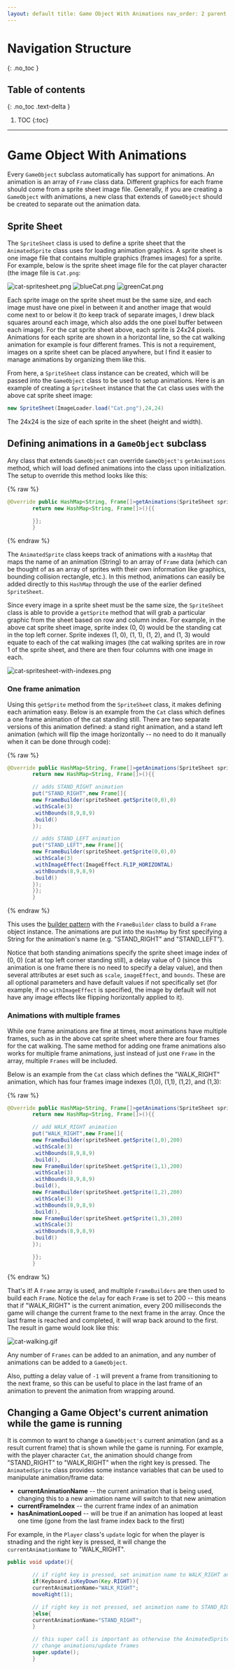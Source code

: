 ```yaml
---
layout: default title: Game Object With Animations nav_order: 2 parent: Game Object grand_parent: Game Code Details permalink: /GameCodeDetails/GameObjectWithAnimations
---
```


# Navigation Structure

{: .no_toc }

## Table of contents

{: .no_toc .text-delta }

1. TOC {:toc}

---

# Game Object With Animations

Every `GameObject` subclass automatically has support for animations. An animation is an array of `Frame` class data. Different graphics for each frame should come from a sprite sheet image file. Generally, if you are creating a `GameObject`
with animations, a new class that extends of `GameObject` should be created to separate out the animation data.

## Sprite Sheet

The `SpriteSheet` class is used to define a sprite sheet that the `AnimatedSprite` class uses for loading animation graphics. A sprite sheet is one image file that contains multiple graphics (frames images) for a sprite. For example, below is the sprite sheet image file for the cat player character (the image file is `Cat.png`:

![cat-spritesheet.png](../../../assets/images/cat-spritesheet.png)
![blueCat.png](../../../assets/images/blueCat.png)
![greenCat.png](../../../assets/images/greenCat.png)

Each sprite image on the sprite sheet must be the same size, and each image must have one pixel in between it and another image that would come next to or below it (to keep track of separate images, I drew black squares around each image, which also adds the one pixel buffer between each image). For the cat sprite sheet above, each sprite is 24x24 pixels. Animations for each sprite are shown in a horizontal line, so the cat walking animation for example is four different frames. This is not a requirement, images on a sprite sheet can be placed anywhere, but I find it easier to manage animations by organizing them like this.

From here, a `SpriteSheet` class instance can be created, which will be passed into the `GameObject` class to be used to setup animations. Here is an example of creating a `SpriteSheet` instance that the `Cat` class uses with the above cat sprite sheet image:

```java
new SpriteSheet(ImageLoader.load("Cat.png"),24,24)
```

The 24x24 is the size of each sprite in the sheet (height and width).

## Defining animations in a `GameObject` subclass

Any class that extends `GameObject` can override `GameObject's` `getAnimations` method, which will load defined animations into the class upon initialization. The setup to override this method looks like this:

{% raw %}

```java
@Override public HashMap<String, Frame[]>getAnimations(SpriteSheet spriteSheet){
        return new HashMap<String, Frame[]>(){{

        }};
        }
```

{% endraw %}

The `AnimatedSprite` class keeps track of animations with a `HashMap` that maps the name of an animation (String) to an array of `Frame` data (which can be thought of as an array of sprites with their own information like graphics, bounding collision rectangle, etc.). In this method, animations can easily be added directly to this `HashMap` through the use of the earlier defined `SpriteSheet`.

Since every image in a sprite sheet must be the same size, the `SpriteSheet` class is able to provide a `getSprite` method that will grab a particular graphic from the sheet based on row and column index. For example, in the above cat sprite sheet image, sprite index (0, 0) would be the standing cat in the top left corner. Sprite indexes (1, 0), (1, 1), (1, 2), and (1, 3) would equate to each of the cat walking images (the cat walking sprites are in row 1 of the sprite sheet, and there are then four columns with one image in each.

![cat-spritesheet-with-indexes.png](../../../assets/images/cat-spritesheet-with-indexes.png)

### One frame animation

Using this `getSprite` method from the `SpriteSheet` class, it makes defining each animation easy. Below is an example from the `Cat` class which defines a one frame animation of the cat standing still. There are two separate versions of this animation defined: a stand right animation, and a stand left animation (which will flip the image horizontally -- no need to do it manually when it can be done through code):

{% raw %}

```java
@Override public HashMap<String, Frame[]>getAnimations(SpriteSheet spriteSheet){
        return new HashMap<String, Frame[]>(){{

        // adds STAND_RIGHT animation
        put("STAND_RIGHT",new Frame[]{
        new FrameBuilder(spriteSheet.getSprite(0,0),0)
        .withScale(3)
        .withBounds(8,9,8,9)
        .build()
        });

        // adds STAND_LEFT animation
        put("STAND_LEFT",new Frame[]{
        new FrameBuilder(spriteSheet.getSprite(0,0),0)
        .withScale(3)
        .withImageEffect(ImageEffect.FLIP_HORIZONTAL)
        .withBounds(8,9,8,9)
        .build()
        });
        }};
        }
```

{% endraw %}

This uses the [builder pattern](../game-patterns.md#builder-pattern) with the `FrameBuilder` class to build a `Frame` object instance. The animations are put into the `HashMap` by first specifying a String for the animation's name (e.g. "STAND_RIGHT" and "STAND_LEFT").

Notice that both standing animations specify the sprite sheet image index of (0, 0) (cat at top left corner standing still), a delay value of 0 (since this animation is one frame there is no need to specify a delay value), and then several attributes ar eset such as `scale`, `imageEffect`, and `bounds`. These are all optional parameters and have default values if not specifically set (for example, if no `withImageEffect` is specified, the image by default will not have any image effects like flipping horizontally applied to it).

### Animations with multiple frames

While one frame animations are fine at times, most animations have multiple frames, such as in the above cat sprite sheet where there are four frames for the cat walking. The same method for adding one frame animations also works for multiple frame animations, just instead of just one `Frame` in the array, multiple `Frames` will be included.

Below is an example from the `Cat` class which defines the "WALK_RIGHT" animation, which has four frames image indexes (1,0), (1,1), (1,2), and (1,3):

{% raw %}

```java
@Override public HashMap<String, Frame[]>getAnimations(SpriteSheet spriteSheet){
        return new HashMap<String, Frame[]>(){{

        // add WALK_RIGHT animation
        put("WALK_RIGHT",new Frame[]{
        new FrameBuilder(spriteSheet.getSprite(1,0),200)
        .withScale(3)
        .withBounds(8,9,8,9)
        .build(),
        new FrameBuilder(spriteSheet.getSprite(1,1),200)
        .withScale(3)
        .withBounds(8,9,8,9)
        .build(),
        new FrameBuilder(spriteSheet.getSprite(1,2),200)
        .withScale(3)
        .withBounds(8,9,8,9)
        .build(),
        new FrameBuilder(spriteSheet.getSprite(1,3),200)
        .withScale(3)
        .withBounds(8,9,8,9)
        .build()
        });

        }};
        }
```

{% endraw %}

That's it! A `Frame` array is used, and multiple `FrameBuilders` are then used to build each `Frame`. Notice the `delay`
for each `Frame` is set to 200 -- this means that if "WALK_RIGHT" is the current animation, every 200 milliseconds the game will change the current frame to the next frame in the array. Once the last frame is reached and completed, it will wrap back around to the first. The result in game would look like this:

![cat-walking.gif](../../../assets/images/cat-walking-right.gif)

Any number of `Frames` can be added to an animation, and any number of animations can be added to a `GameObject`.

Also, putting a delay value of `-1` will prevent a frame from transitioning to the next frame, so this can be useful to place in the last frame of an animation to prevent the animation from wrapping around.

## Changing a Game Object's current animation while the game is running

It is common to want to change a `GameObject's` current animation (and as a result current frame) that is shown while the game is running. For example, with the player character `Cat`, the animation should change from "STAND_RIGHT" to "WALK_RIGHT" when the right key is pressed. The `AnimatedSprite` class provides some instance variables that can be used to manipulate animation/frame data:

- **currentAnimationName** -- the current animation that is being used, changing this to a new animation name will switch to that new animation
- **currentFrameIndex** -- the current frame index of an animation
- **hasAnimationLooped** -- will be true if an animation has looped at least one time (gone from the last frame index back to the first)

For example, in the `Player` class's `update` logic for when the player is stnading and the right key is pressed, it will change the `currentAnimationName` to "WALK_RIGHT".

```java
public void update(){

        // if right key is pressed, set animation name to WALK_RIGHT and move game object to the right
        if(Keyboard.isKeyDown(Key.RIGHT)){
        currentAnimationName="WALK_RIGHT";
        moveRight(1);

        // if right key is not pressed, set animation name to STAND_RIGHT
        }else{
        currentAnimationName="STAND_RIGHT";
        }

        // this super call is important as otherwise the AnimatedSprite class can't run its logic to
        // change animations/update frames
        super.update();
        }
```
